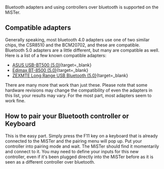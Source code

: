 Bluetooth adapters and using controllers over bluetooth is supported on the MiSTer.

## Compatible adapters

Generally speaking, most bluetooth 4.0 adapters use one of two similar chips, the CSR8510 and the BCM20702, and these are compatible. Bluetooth 5.0 adapters are a little different, but many are compatible as well. Here is a list of a few known compatible adapters:

* [ASUS USB-BT500 (5.0)](https://www.amazon.com/dp/B08DFBNG7F){target=_blank}
* [Edimax BT-8500 (5.0)](https://www.amazon.com/Edimax-BT-8500-Bluetooth-Supports-Controllers/dp/B08M1VJHVD/){target=_blank}
* [ZEXMTE Long Range USB Bluetooth (5.0)](https://www.amazon.com/ZEXMTE-Bluetooth-Adapter-Keyboard-Headphones/dp/B09D7W918Q){target=_blank}

There are many more that work than just these. Please note that some hardware revisions may change the compatibility of even the adapters in this list, your results may vary. For the most part, most adapters seem to work fine.

## How to pair your Bluetooth controller or Keyboard

This is the easy part. Simply press the F11 key on a keyboard that is already connected to the MiSTer and the pairing menu will pop up. Put your controller into pairing mode and wait. The MiSTer should find it momentarily and connect to it. You may need to define your inputs for this new controller, even if it's been plugged directly into the MiSTer before as it is seen as a different controller over bluetooth.

